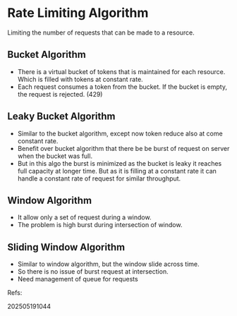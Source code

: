 # Rate Limiting Algorithm
Limiting the number of requests that can be made to a resource.

## Bucket Algorithm
- There is a virtual bucket of tokens that is maintained for each resource. Which is filled with tokens at constant rate.
- Each request consumes a token from the bucket. If the bucket is empty, the request is rejected. (429)

## Leaky Bucket Algorithm
- Similar to the bucket algorithm, except now token reduce also at come constant rate.
- Benefit over bucket algorithm that there be be burst of request on server when the bucket was full. 
- But in this algo the burst is minimized as the bucket is leaky it reaches full capacity at longer time. But as it is filling at a constant rate it can handle a constant rate of request for similar throughput.

## Window Algorithm
- It allow only a set of request during a window.
- The problem is high burst during intersection of window.

## Sliding Window Algorithm
- Similar to window algorithm, but the window slide across time.
- So there is no issue of burst request at intersection.
- Need management of queue for requests

Refs: 


202505191044
